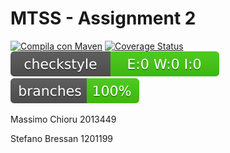 
# MTSS - Assignment 2

[![Compila con Maven](https://github.com/Alyoninthecity/MTSS2/actions/workflows/maven.yml/badge.svg)](https://github.com/sylvyastud/MTSS2/actions/workflows/maven.yml)
[![Coverage Status](https://coveralls.io/repos/github/Alyoninthecity/assignment-2/badge.svg?branch=develop)](https://coveralls.io/github/Alyoninthecity/assignment-2?branch=develop)
![Checkstyle report](.github/badges/checkstyle-result.svg)
![Branch coverage](.github/badges/branches.svg)

Massimo Chioru 2013449

Stefano Bressan 1201199